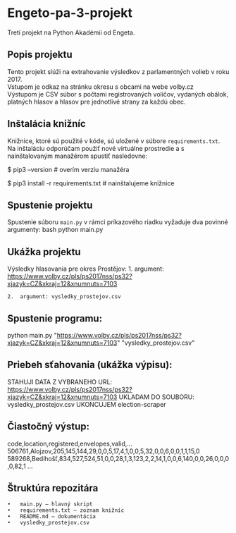 # Engeto-pa-3-projekt

Tretí projekt na Python Akadémii od Engeta.

## Popis projektu

Tento projekt slúži na extrahovanie výsledkov z parlamentných volieb v roku 2017.  
Vstupom je odkaz na stránku okresu s obcami na webe volby.cz  
Výstupom je CSV súbor s počtami registrovaných voličov, vydaných obálok, platných hlasov a hlasov pre jednotlivé strany za každú obec.

## Inštalácia knižníc

Knižnice, ktoré sú použité v kóde, sú uložené v súbore `requirements.txt`. Na inštaláciu odporúčam použiť nové virtuálne prostredie a s nainštalovaným manažérom spustiť nasledovne:

$ pip3 –version                    # overím verziu manažéra

$ pip3 install -r requirements.txt  # nainštalujeme knižnice

## Spustenie projektu

Spustenie súboru `main.py` v rámci príkazového riadku vyžaduje dva povinné argumenty:
bash
python main.py <odkaz-uzemneho-celku> <vysledny-subor>

## Ukážka projektu

Výsledky hlasovania pre okres Prostějov:
	1.	argument: https://www.volby.cz/pls/ps2017nss/ps32?xjazyk=CZ&xkraj=12&xnumnuts=7103
 
	2.	argument: vysledky_prostejov.csv

## Spustenie programu:

python main.py "https://www.volby.cz/pls/ps2017nss/ps32?xjazyk=CZ&xkraj=12&xnumnuts=7103" "vysledky_prostejov.csv"

## Priebeh sťahovania (ukážka výpisu):
STAHUJI DATA Z VYBRANEHO URL: https://www.volby.cz/pls/ps2017nss/ps32?xjazyk=CZ&xkraj=12&xnumnuts=7103
UKLADAM DO SOUBORU: vysledky_prostejov.csv
UKONCUJEM election-scraper

##  Čiastočný výstup:
code,location,registered,envelopes,valid,...
506761,Alojzov,205,145,144,29,0,0,5,17,4,1,0,0,5,32,0,0,6,0,0,1,1,15,0
589268,Bedihošť,834,527,524,51,0,0,28,1,3,123,2,2,14,1,0,0,6,140,0,0,26,0,0,0,0,82,1
...

##  Štruktúra repozitára
	•	main.py – hlavný skript
	•	requirements.txt – zoznam knižníc
	•	README.md – dokumentácia
	•	vysledky_prostejov.csv
